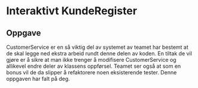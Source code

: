 # Interaktivt KundeRegister
## Oppgave
CustomerService er en så viktig del av systemet av teamet har bestemt at de skal legge
 ned ekstra arbeid rundt denne delen av koden. En tiltak de vil gjøre er å sikre at man
 ikke trenger å modifisere CustomerService og allikevel endre deler av klassens oppførsel.
Teamet ser også at som en bonus vil de da slipper å refaktorere noen eksisterende tester.
Denne oppgaven har falt på deg. 